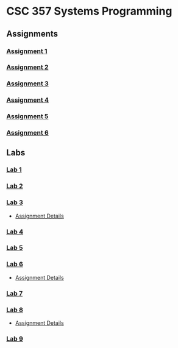 # CSC 357 Systems Programming

## Assignments

### [Assignment 1](https://github.com/keen-cp/cpe-357-assignment-1-ishaansathaye)

### [Assignment 2](https://github.com/keen-cp/cpe-357-assignment-2-ishaansathaye)

### [Assignment 3](https://github.com/keen-cp/cpe-357-assignment-3-ishaansathaye)

### [Assignment 4](https://github.com/keen-cp/cpe-357-assignment-4-ishaansathaye)

### [Assignment 5](https://github.com/keen-cp/cpe-357-assignment-5-ishaansathaye)

### [Assignment 6](https://github.com/keen-cp/cpe-357-assignment-6-ishaansathaye)

## Labs

### [Lab 1](https://github.com/keen-cp/cpe-357-lab-1-ishaansathaye)

### [Lab 2](https://github.com/keen-cp/cpe-357-lab-2-ishaansathaye)

### [Lab 3](./Lab3)

- [Assignment Details](https://canvas.calpoly.edu/courses/83933/assignments/562932)

### [Lab 4](https://github.com/keen-cp/cpe-357-lab-4-ishaansathaye)

### [Lab 5](Lacuna)

### [Lab 6](./Lab6)

- [Assignment Details](https://canvas.calpoly.edu/courses/83933/assignments/562934)

### [Lab 7](https://github.com/keen-cp/cpe-357-lab-8-ishaansathaye)

### [Lab 8](./Lab8)

- [Assignment Details](https://canvas.calpoly.edu/courses/83933/assignments/562936)

### [Lab 9](https://github.com/keen-cp/cpe-357-lab-9-ishaansathaye)
